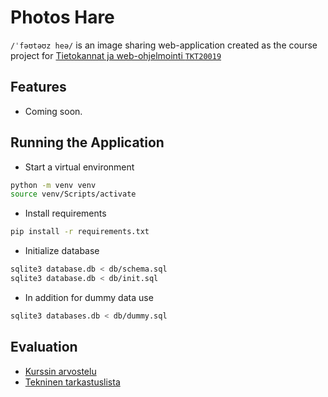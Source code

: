 # Photos Hare

`/ˈfəʊtəʊz heə/` is an image sharing web-application created as the course project for [Tietokannat ja web-ohjelmointi `TKT20019`](https://studies.helsinki.fi/kurssit/opintojakso/otm-f15d8b61-6e3e-47d2-8191-43a92d7d8607/TKT20019?cpId=hy-lv-76)

## Features

- Coming soon.

## Running the Application

- Start a virtual environment
```bash
python -m venv venv
source venv/Scripts/activate
```

- Install requirements
```bash
pip install -r requirements.txt
```

- Initialize database
```bash
sqlite3 database.db < db/schema.sql
sqlite3 database.db < db/init.sql
```

- In addition for dummy data use
```bash
sqlite3 databases.db < db/dummy.sql
```

## Evaluation

- [Kurssin arvostelu](https://hy-tikawe.github.io/materiaali/arvostelu/)
- [Tekninen tarkastuslista](https://hy-tikawe.github.io/materiaali/lista/)
